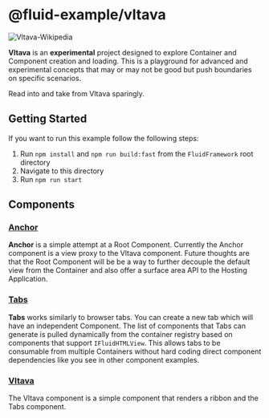 # @fluid-example/vltava

![Vltava-Wikipedia](https://en.wikipedia.org/wiki/Vltava#/media/File:Prague_skyline_view.jpg)

**Vltava** is an **experimental** project designed to explore Container and Component creation and loading. This
is a playground for advanced and experimental concepts that may or may not be good but push boundaries on specific
scenarios.

Read into and take from Vltava sparingly.

## Getting Started

If you want to run this example follow the following steps:

1. Run `npm install` and `npm run build:fast` from the `FluidFramework` root directory
2. Navigate to this directory
3. Run `npm run start`

## Components

### [Anchor](./src/components/anchor/anchor.ts)

**Anchor** is a simple attempt at a Root Component. Currently the Anchor component is a view proxy to the Vltava component.
Future thoughts are that the Root Component will be be a way to further decouple the default view from the Container
and also offer a surface area API to the Hosting Application.

### [Tabs](./src/components/tabs/tabs.tsx)

**Tabs** works similarly to browser tabs. You can create a new tab which will have an independent Component.
The list of components that Tabs can generate is pulled dynamically from the container registry based on
components that support `IFluidHTMLView`. This allows tabs to be consumable from multiple Containers
without hard coding direct component dependencies like you see in other component examples.

### [Vltava](./src/components/vltava/vltava.tsx)

The Vltava component is a simple component that renders a ribbon and the Tabs component.
